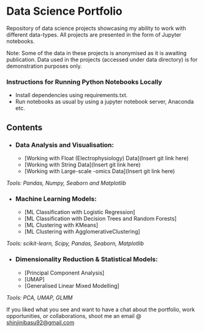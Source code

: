 # Data Science Portfolio
Repository of data science projects showcasing my ability to work with different data-types. All projects are presented in the form of Jupyter notebooks.

Note: Some of the data in these projects is anonymised as it is awaiting publication. Data used in the projects (accessed under data directory) is for demonstration purposes only.

### Instructions for Running Python Notebooks Locally
- Install dependencies using requirements.txt.
- Run notebooks as usual by using a jupyter notebook server, Anaconda etc.

## Contents

- ### Data Analysis and Visualisation:
    - [Working with Float (Electrophysiology) Data](Insert git link here)
    - [Working with String Data](Insert git link here)
    - [Working with Large-scale -omics Data](Insert git link here)

_Tools: Pandas, Numpy, Seaborn and Matplotlib_

- ### Machine Learning Models:
    - [ML Classification with Logistic Regression]
    - [ML Classification with Decision Trees and Random Forests]
    - [ML Clustering with KMeans]
    - [ML Clustering with AgglomerativeClustering]

_Tools: scikit-learn, Scipy, Pandas, Seaborn, Matplotlib_

- ### Dimensionality Reduction & Statistical Models:      
    - [Principal Component Analysis]
    - [UMAP]
    - [Generalised Linear Mixed Modelling]
      
_Tools: PCA, UMAP, GLMM_


If you liked what you see and want to have a chat about the portfolio, work opportunities, or collaborations, shoot me an email @ shinjinibasu92@gmail.com
